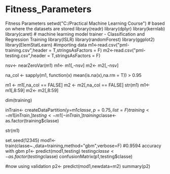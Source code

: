 # Fitness_Parameters
Fitness Parameters
setwd("C:/Practical Machine Learning Course") # based on where the datasets are stored
library(readr)
library(dplyr)
library(kernlab)
library(caret) # machine learning model trainer - Classification and Regression Training
library(ISLR)
library(randomForest)
library(ggplot2)
library(ElemStatLearn)
#importing data
m1<-read.csv("pml-training.csv",header = T,stringsAsFactors = F)
m2<-read.csv("pml-testing.csv",header = T,stringsAsFactors = F)


nsv<- nearZeroVar(m1)
m1<- m1[,-nsv]
m2<- m2[,-nsv]

na_col <- sapply(m1, function(x) mean(is.na(x),na.rm = T)) > 0.95


m1 <- m1[,na_col == FALSE]
m2 <- m2[,na_col == FALSE]
str(m1)
m1<-m1[,8:59]
m2<- m2[,8:59]
  
dim(training)

inTrain<- createDataPartition(y=m1$classe,p=0.75,list=F) 
training<- m1[inTrain,]
testing<- m1[-inTrain,]
training$classe<- as.factor(training$classe)

str(m1)

set.seed(12345)
mod1<- train(classe~.,data=training,method="gbm",verbose=F) #0.9594 accuracy with gbm 
p1<- predict(mod1,testing)
testing$classe<- as.factor(testing$classe)
confusionMatrix(p1,testing$classe)

#now using validation
p2<- predict(mod1,newdata=m2)
summary(p2)


